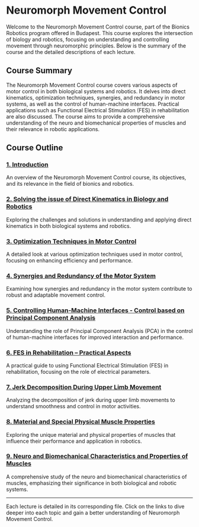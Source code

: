 # Neuromorph Movement Control

Welcome to the Neuromorph Movement Control course, part of the Bionics Robotics program offered in Budapest. This course explores the intersection of biology and robotics, focusing on understanding and controlling movement through neuromorphic principles. Below is the summary of the course and the detailed descriptions of each lecture.

## Course Summary

The Neuromorph Movement Control course covers various aspects of motor control in both biological systems and robotics. It delves into direct kinematics, optimization techniques, synergies, and redundancy in motor systems, as well as the control of human-machine interfaces. Practical applications such as Functional Electrical Stimulation (FES) in rehabilitation are also discussed. The course aims to provide a comprehensive understanding of the neuro and biomechanical properties of muscles and their relevance in robotic applications.

## Course Outline

### [1. Introduction](./courses/c1_Introduction.md)
An overview of the Neuromorph Movement Control course, its objectives, and its relevance in the field of bionics and robotics.

### [2. Solving the issue of Direct Kinematics in Biology and Robotics](./courses/c2_Direct_Kinematics.md)
Exploring the challenges and solutions in understanding and applying direct kinematics in both biological systems and robotics.

### [3. Optimization Techniques in Motor Control](./courses/c3_Optimization_Techniques.md)
A detailed look at various optimization techniques used in motor control, focusing on enhancing efficiency and performance.

### [4. Synergies and Redundancy of the Motor System](./courses/c4_Synergies_and_Redundancy.md)
Examining how synergies and redundancy in the motor system contribute to robust and adaptable movement control.

### [5. Controlling Human-Machine Interfaces - Control based on Principal Component Analysis](./courses/c5_Human_Machine_Interfaces.md)
Understanding the role of Principal Component Analysis (PCA) in the control of human-machine interfaces for improved interaction and performance.

### [6. FES in Rehabilitation – Practical Aspects](./courses/c6_FES_in_Rehabilitation.md)
A practical guide to using Functional Electrical Stimulation (FES) in rehabilitation, focusing on the role of electrical parameters.

### [7. Jerk Decomposition During Upper Limb Movement](./courses/c7_Jerk_Decomposition.md)
Analyzing the decomposition of jerk during upper limb movements to understand smoothness and control in motor activities.

### [8. Material and Special Physical Muscle Properties](./courses/c8_Muscle_Properties.md)
Exploring the unique material and physical properties of muscles that influence their performance and application in robotics.

### [9. Neuro and Biomechanical Characteristics and Properties of Muscles](./courses/c9_Neuro_and_Biomechanical.md)
A comprehensive study of the neuro and biomechanical characteristics of muscles, emphasizing their significance in both biological and robotic systems.

---

Each lecture is detailed in its corresponding file. Click on the links to dive deeper into each topic and gain a better understanding of Neuromorph Movement Control.
